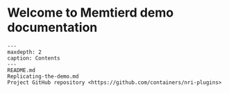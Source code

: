 # Welcome to Memtierd demo documentation

```{toctree}
---
maxdepth: 2
caption: Contents
---
README.md
Replicating-the-demo.md
Project GitHub repository <https://github.com/containers/nri-plugins>
```
